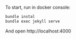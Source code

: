 To start, run in docker console:
```sh
bundle instal
bundle exec jekyll serve
```

And open http://localhost:4000
